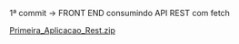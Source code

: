 1ª commit -> FRONT END consumindo API REST com fetch

[Primeira_Aplicacao_Rest.zip](https://github.com/wdeus/bertoti/files/12384587/Primeira_Aplicacao_Rest.zip)
